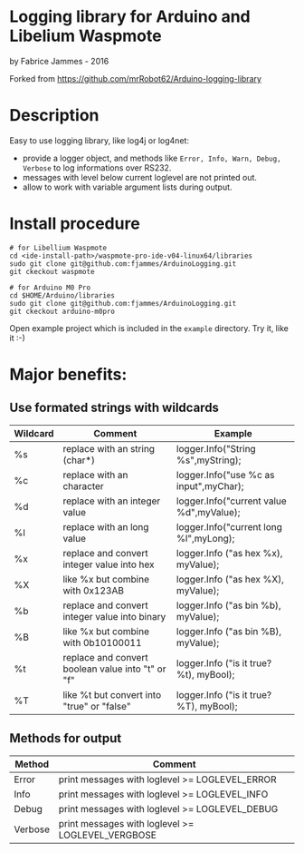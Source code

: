 # Logging library for Arduino and Libelium Waspmote
by Fabrice Jammes - 2016

Forked from https://github.com/mrRobot62/Arduino-logging-library

# Description

Easy to use logging library, like log4j or log4net:
* provide a logger object, and methods like `Error, Info, Warn, Debug, Verbose` to log informations over RS232.
* messages with level below current loglevel are not printed out.
* allow to work with variable argument lists during output.

# Install procedure 

```shell
# for Libellium Waspmote
cd <ide-install-path>/waspmote-pro-ide-v04-linux64/libraries
sudo git clone git@github.com:fjammes/ArduinoLogging.git
git ckeckout waspmote
```

```shell
# for Arduino M0 Pro
cd $HOME/Arduino/libraries
sudo git clone git@github.com:fjammes/ArduinoLogging.git
git ckeckout arduino-m0pro 
```

Open example project which is included in the `example` directory. Try it, like it :-)

# Major benefits:

## Use formated strings with wildcards

|Wildcard	|Comment	|Example 			|
|-----------|-----------|-------------------|
|%s |replace with an string (char*) |logger.Info("String %s",myString); |
|%c |replace with an character |logger.Info("use %c as input",myChar); |
|%d |replace with an integer value |logger.Info("current value %d",myValue); |
|%l |replace with an long value |logger.Info("current long %l",myLong); |
|%x |replace and convert integer value into hex |logger.Info ("as hex %x), myValue); |
|%X |like %x but combine with 0x123AB |logger.Info ("as hex %X), myValue); |
|%b |replace and convert integer value into binary |logger.Info ("as bin %b), myValue); |
|%B |like %x but combine with 0b10100011 |logger.Info ("as bin %B), myValue); |
|%t |replace and convert boolean value into "t" or "f" |logger.Info ("is it true? %t), myBool); |
|%T |like %t but convert into "true" or "false" |logger.Info ("is it true? %T), myBool); |

## Methods for output

|Method |Comment |
|-------|--------|
|Error |print messages with loglevel >= LOGLEVEL_ERROR |
|Info |print messages with loglevel >= LOGLEVEL_INFO |
|Debug |print messages with loglevel >= LOGLEVEL_DEBUG |
|Verbose |print messages with loglevel >= LOGLEVEL_VERGBOSE |
